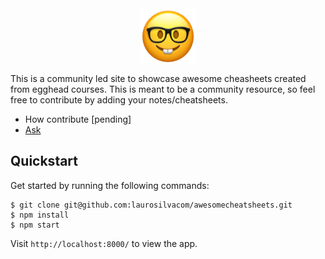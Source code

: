 <div align="center">
  <img
    height="90"
    width="90"
    alt="Awesome Cheatsheets Logo"
    src="https://raw.githubusercontent.com/laurosilvacom/awesomecheatsheets/master/static/icon.png"
    align="center"
  />
</div>

This is a community led site to showcase awesome cheasheets created from egghead courses. This is meant to be a community resource, so feel free to contribute by adding your notes/cheatsheets.

- How contribute [pending]
- [Ask](https://github.com/laurosilvacom/awesomecheatsheets/issues/new)

## Quickstart

Get started by running the following commands:

```
$ git clone git@github.com:laurosilvacom/awesomecheatsheets.git
$ npm install
$ npm start
```

Visit `http://localhost:8000/` to view the app.
